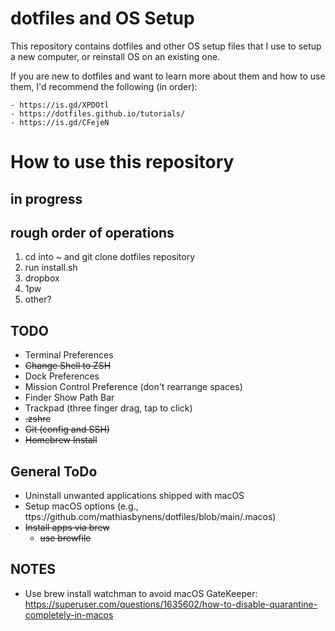 # dotfiles and OS Setup

This repository contains dotfiles and other OS setup files that I use to setup a new computer, or reinstall OS on an existing one. 

If you are new to dotfiles and want to learn more about them and how to use them, I'd recommend the following (in order):

    - https://is.gd/XPDOtl
    - https://dotfiles.github.io/tutorials/
    - https://is.gd/CFejeN

# How to use this repository

## in progress

## rough order of operations

1) cd into ~ and git clone dotfiles repository
2) run install.sh
3) dropbox
4) 1pw
5) other?


## TODO
- Terminal Preferences
- ~~Change Shell to ZSH~~
- Dock Preferences
- Mission Control Preference (don't rearrange spaces)
- Finder Show Path Bar
- Trackpad (three finger drag, tap to click)
- ~~.zshrc~~
- ~~Git (config and SSH)~~
- ~~Homebrew Install~~

## General ToDo
- Uninstall unwanted applications shipped with macOS
- Setup macOS options (e.g., ttps://github.com/mathiasbynens/dotfiles/blob/main/.macos)
- ~~Install apps via brew~~
    - ~~use brewfile~~
    

## NOTES

- Use brew install watchman to avoid macOS GateKeeper: https://superuser.com/questions/1635602/how-to-disable-quarantine-completely-in-macos
